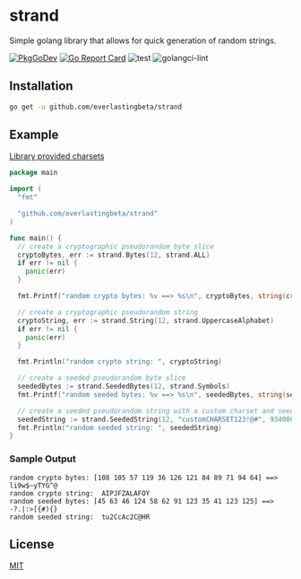 # strand

Simple golang library that allows for quick generation of random strings.

[![PkgGoDev](https://pkg.go.dev/badge/everlastingbeta/strand)](https://pkg.go.dev/github.com/everlastingbeta/strand)
[![Go Report Card](https://goreportcard.com/badge/everlastingbeta/strand?style=flat-square)](https://goreportcard.com/report/everlastingbeta/strand)
![test](https://github.com/everlastingbeta/strand/workflows/test/badge.svg)
![golangci-lint](https://github.com/everlastingbeta/strand/workflows/golangci-lint/badge.svg)

## Installation

```sh
go get -u github.com/everlastingbeta/strand
```

## Example

[Library provided charsets](https://godoc.org/github.com/everlastingbeta/strand#pkg-constants)

```go
package main

import (
  "fmt"

  "github.com/everlastingbeta/strand"
)

func main() {
  // create a cryptographic pseudorandom byte slice
  cryptoBytes, err := strand.Bytes(12, strand.ALL)
  if err != nil {
    panic(err)
  }

  fmt.Printf("random crypto bytes: %v ==> %s\n", cryptoBytes, string(cryptoBytes))

  // create a cryptographic pseudorandom string
  cryptoString, err := strand.String(12, strand.UppercaseAlphabet)
  if err != nil {
    panic(err)
  }

  fmt.Println("random crypto string: ", cryptoString)

  // create a seeded pseudorandom byte slice
  seededBytes := strand.SeededBytes(12, strand.Symbols)
  fmt.Printf("random seeded bytes: %v ==> %s\n", seededBytes, string(seededBytes))

  // create a seeded pseudorandom string with a custom charset and seed
  seededString := strand.SeededString(12, "customCHARSET123!@#", 934006630)
  fmt.Println("random seeded string: ", seededString)
}
```

### Sample Output

```stl
random crypto bytes: [108 105 57 119 36 126 121 84 89 71 94 64] ==> li9w$~yTYG^@
random crypto string:  AIPJFZALAFOY
random seeded bytes: [45 63 46 124 58 62 91 123 35 41 123 125] ==> -?.|:>[{#){}
random seeded string:  tu2CcAc2C@HR
```

## License

[MIT](https://github.com/everlastingbeta/strand/blob/master/LICENSE)
